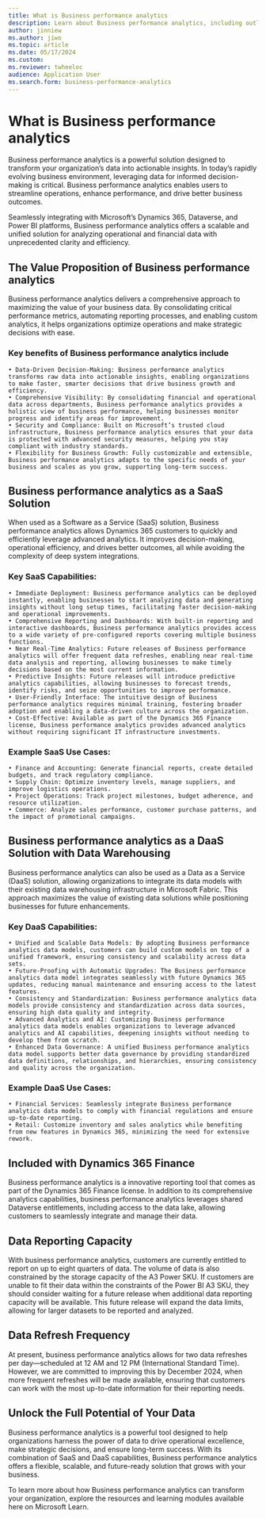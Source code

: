 ```yaml
---
title: What is Business performance analytics
description: Learn about Business performance analytics, including outlines on turning data into action to improve business performance.
author: jinniew
ms.author: jiwo
ms.topic: article
ms.date: 05/17/2024
ms.custom:
ms.reviewer: twheeloc 
audience: Application User
ms.search.form: business-performance-analytics
---
```


# What is Business performance analytics

Business performance analytics is a powerful solution designed to transform your organization’s data into actionable insights. In today’s rapidly evolving business environment, leveraging data for informed decision-making is critical. Business performance analytics enables users to streamline operations, enhance performance, and drive better business outcomes.

Seamlessly integrating with Microsoft’s Dynamics 365, Dataverse, and Power BI platforms, Business performance analytics offers a scalable and unified solution for analyzing operational and financial data with unprecedented clarity and efficiency.

## The Value Proposition of Business performance analytics
Business performance analytics delivers a comprehensive approach to maximizing the value of your business data. By consolidating critical performance metrics, automating reporting processes, and enabling custom analytics, it helps organizations optimize operations and make strategic decisions with ease.

### Key benefits of Business performance analytics include
	• Data-Driven Decision-Making: Business performance analytics transforms raw data into actionable insights, enabling organizations to make faster, smarter decisions that drive business growth and efficiency.
	• Comprehensive Visibility: By consolidating financial and operational data across departments, Business performance analytics provides a holistic view of business performance, helping businesses monitor progress and identify areas for improvement.
	• Security and Compliance: Built on Microsoft’s trusted cloud infrastructure, Business performance analytics ensures that your data is protected with advanced security measures, helping you stay compliant with industry standards.
	• Flexibility for Business Growth: Fully customizable and extensible, Business performance analytics adapts to the specific needs of your business and scales as you grow, supporting long-term success.

## Business performance analytics as a SaaS Solution

When used as a Software as a Service (SaaS) solution, Business performance analytics allows Dynamics 365 customers to quickly and efficiently leverage advanced analytics. It improves decision-making, operational efficiency, and drives better outcomes, all while avoiding the complexity of deep system integrations.

### Key SaaS Capabilities:
	• Immediate Deployment: Business performance analytics can be deployed instantly, enabling businesses to start analyzing data and generating insights without long setup times, facilitating faster decision-making and operational improvements.
	• Comprehensive Reporting and Dashboards: With built-in reporting and interactive dashboards, Business performance analytics provides access to a wide variety of pre-configured reports covering multiple business functions.
	• Near Real-Time Analytics: Future releases of Business performance analytics will offer frequent data refreshes, enabling near real-time data analysis and reporting, allowing businesses to make timely decisions based on the most current information.
	• Predictive Insights: Future releases will introduce predictive analytics capabilities, allowing businesses to forecast trends, identify risks, and seize opportunities to improve performance.
	• User-Friendly Interface: The intuitive design of Business performance analytics requires minimal training, fostering broader adoption and enabling a data-driven culture across the organization.
	• Cost-Effective: Available as part of the Dynamics 365 Finance license, Business performance analytics provides advanced analytics without requiring significant IT infrastructure investments.

### Example SaaS Use Cases:
	• Finance and Accounting: Generate financial reports, create detailed budgets, and track regulatory compliance.
	• Supply Chain: Optimize inventory levels, manage suppliers, and improve logistics operations.
	• Project Operations: Track project milestones, budget adherence, and resource utilization.
	• Commerce: Analyze sales performance, customer purchase patterns, and the impact of promotional campaigns.

## Business performance analytics as a DaaS Solution with Data Warehousing
Business performance analytics can also be used as a Data as a Service (DaaS) solution, allowing organizations to integrate its data models with their existing data warehousing infrastructure in Microsoft Fabric. This approach maximizes the value of existing data solutions while positioning businesses for future enhancements.

### Key DaaS Capabilities:
	• Unified and Scalable Data Models: By adopting Business performance analytics data models, customers can build custom models on top of a unified framework, ensuring consistency and scalability across data sets.
	• Future-Proofing with Automatic Upgrades: The Business performance analytics data model integrates seamlessly with future Dynamics 365 updates, reducing manual maintenance and ensuring access to the latest features.
	• Consistency and Standardization: Business performance analytics data models provide consistency and standardization across data sources, ensuring high data quality and integrity.
	• Advanced Analytics and AI: Customizing Business performance analytics data models enables organizations to leverage advanced analytics and AI capabilities, deepening insights without needing to develop them from scratch.
	• Enhanced Data Governance: A unified Business performance analytics data model supports better data governance by providing standardized data definitions, relationships, and hierarchies, ensuring consistency and quality across the organization.

### Example DaaS Use Cases:
	• Financial Services: Seamlessly integrate Business performance analytics data models to comply with financial regulations and ensure up-to-date reporting.
	• Retail: Customize inventory and sales analytics while benefiting from new features in Dynamics 365, minimizing the need for extensive rework.

## Included with Dynamics 365 Finance
Business performance analytics is a innovative reporting tool that comes as part of the Dynamics 365 Finance license. In addition to its comprehensive analytics capabilities, business performance analytics leverages shared Dataverse entitlements, including access to the data lake, allowing customers to seamlessly integrate and manage their data.

## Data Reporting Capacity
With business performance analytics, customers are currently entitled to report on up to eight quarters of data. The volume of data is also constrained by the storage capacity of the A3 Power SKU. If customers are unable to fit their data within the constraints of the Power BI A3 SKU, they should consider waiting for a future release when additional data reporting capacity will be available. This future release will expand the data limits, allowing for larger datasets to be reported and analyzed.

## Data Refresh Frequency
At present, business performance analytics allows for two data refreshes per day—scheduled at 12 AM and 12 PM (International Standard Time). However, we are committed to improving this by December 2024, when more frequent refreshes will be made available, ensuring that customers can work with the most up-to-date information for their reporting needs.

## Unlock the Full Potential of Your Data
Business performance analytics is a powerful tool designed to help organizations harness the power of data to drive operational excellence, make strategic decisions, and ensure long-term success. With its combination of SaaS and DaaS capabilities, Business performance analytics offers a flexible, scalable, and future-ready solution that grows with your business.

To learn more about how Business performance analytics can transform your organization, explore the resources and learning modules available here on Microsoft Learn.
